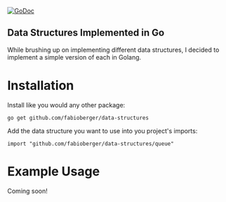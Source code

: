 [![GoDoc](http://godoc.org/github.com/fabioberger/data-structures?status.svg)](https://godoc.org/github.com/fabioberger/data-structures)

Data Structures Implemented in Go
---------------------------------

While brushing up on implementing different data structures, I decided to implement a simple version of each in Golang.

# Installation

Install like you would any other package:

```go get github.com/fabioberger/data-structures```

Add the data structure you want to use into you project's imports:

```import "github.com/fabioberger/data-structures/queue"```

# Example Usage

Coming soon!